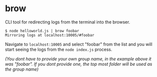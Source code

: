 # brow
CLI tool for redirecting logs from the terminal into the browser.

```
$ node helloworld.js | brow foobar
Mirroring logs at localhost:10005/#foobar
```

Navigate to `localhost:10005` and select "foobar" from the list and you will start seeing the logs from the `node index.js` process.

_(You dont have to provide your own group name, in the example above it was "foobar". If you dont provide one, the top most folder will be used as the group name)_
